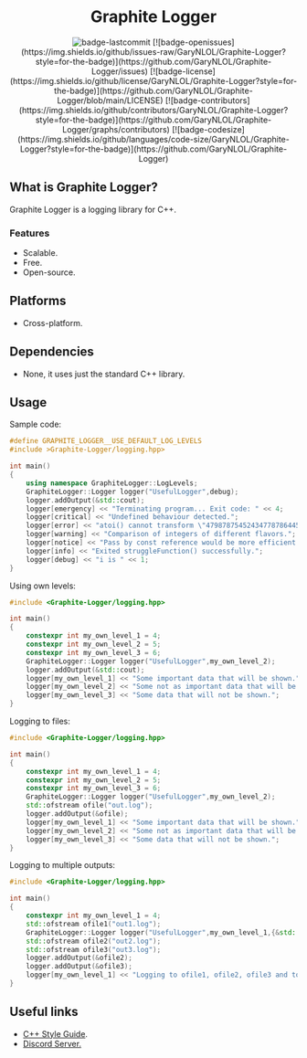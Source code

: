 <h1 align="center">Graphite Logger</h1>
<p align="center">
<img alt="badge-lastcommit" src="https://img.shields.io/github/last-commit/GaryNLOL/Graphite-Logger?style=for-the-badge">
[![badge-openissues](https://img.shields.io/github/issues-raw/GaryNLOL/Graphite-Logger?style=for-the-badge)](https://github.com/GaryNLOL/Graphite-Logger/issues)
[![badge-license](https://img.shields.io/github/license/GaryNLOL/Graphite-Logger?style=for-the-badge)](https://github.com/GaryNLOL/Graphite-Logger/blob/main/LICENSE)
[![badge-contributors](https://img.shields.io/github/contributors/GaryNLOL/Graphite-Logger?style=for-the-badge)](https://github.com/GaryNLOL/Graphite-Logger/graphs/contributors)
[![badge-codesize](https://img.shields.io/github/languages/code-size/GaryNLOL/Graphite-Logger?style=for-the-badge)](https://github.com/GaryNLOL/Graphite-Logger)
</p>

## What is Graphite Logger?
Graphite Logger is a logging library for C++.

### Features
- Scalable.
- Free.
- Open-source.

## Platforms
- Cross-platform.

## Dependencies
- None, it uses just the standard C++ library.

## Usage
Sample code:
```cpp
#define GRAPHITE_LOGGER__USE_DEFAULT_LOG_LEVELS
#include >Graphite-Logger/logging.hpp>

int main()
{
    using namespace GraphiteLogger::LogLevels;
    GraphiteLogger::Logger logger("UsefulLogger",debug);
    logger.addOutput(&std::cout);
    logger[emergency] << "Terminating program... Exit code: " << 4;
    logger[critical] << "Undefined behaviour detected.";
    logger[error] << "atoi() cannot transform \"479878754524347787864456546\" (out of range).";
    logger[warning] << "Comparison of integers of different flavors.";
    logger[notice] << "Pass by const reference would be more efficient than past by value";
    logger[info] << "Exited struggleFunction() successfully.";
    logger[debug] << "i is " << 1;
}
```

Using own levels:
```cpp
#include <Graphite-Logger/logging.hpp>

int main()
{
    constexpr int my_own_level_1 = 4;
    constexpr int my_own_level_2 = 5;
    constexpr int my_own_level_3 = 6;
    GraphiteLogger::Logger logger("UsefulLogger",my_own_level_2);
    logger.addOutput(&std::cout);
    logger[my_own_level_1] << "Some important data that will be shown.";
    logger[my_own_level_2] << "Some not as important data that will be shown.";
    logger[my_own_level_3] << "Some data that will not be shown.";
}
```

Logging to files:
```cpp
#include <Graphite-Logger/logging.hpp>

int main()
{
    constexpr int my_own_level_1 = 4;
    constexpr int my_own_level_2 = 5;
    constexpr int my_own_level_3 = 6;
    GraphiteLogger::Logger logger("UsefulLogger",my_own_level_2);
    std::ofstream ofile("out.log");
    logger.addOutput(&ofile);
    logger[my_own_level_1] << "Some important data that will be shown.";
    logger[my_own_level_2] << "Some not as important data that will be shown.";
    logger[my_own_level_3] << "Some data that will not be shown.";
}
```

Logging to multiple outputs:
```cpp
#include <Graphite-Logger/logging.hpp>

int main()
{
    constexpr int my_own_level_1 = 4;
    std::ofstream ofile1("out1.log");
    GraphiteLogger::Logger logger("UsefulLogger",my_own_level_1,{&std::cout,&ofile1});
    std::ofstream ofile2("out2.log");
    std::ofstream ofile3("out3.log");
    logger.addOutput(&ofile2);
    logger.addOutput(&ofile3);
    logger[my_own_level_1] << "Logging to ofile1, ofile2, ofile3 and to std::cout!";
}
```

## Useful links
- [C++ Style Guide](https://github.com/GaryNLOL/GSS-Language/blob/main/docs/C%2B%2B%20Style%20Guide.md).
- [Discord Server.](https://discord.gg/RQN6gcDQwX)
